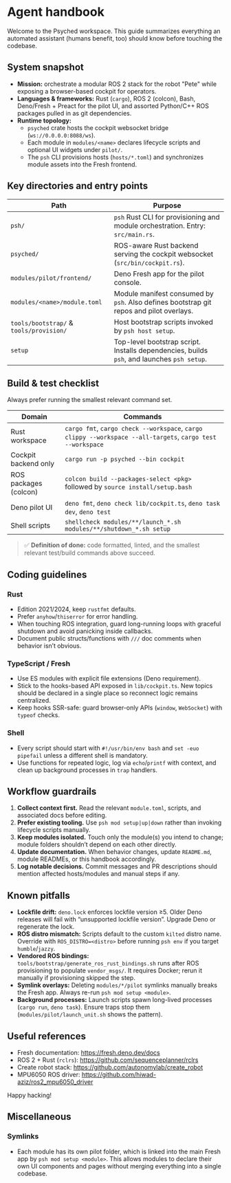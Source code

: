 # Agent handbook

Welcome to the Psyched workspace. This guide summarizes everything an automated assistant (humans benefit, too) should know before touching the codebase.

## System snapshot

- **Mission:** orchestrate a modular ROS 2 stack for the robot "Pete" while exposing a browser-based cockpit for operators.
- **Languages & frameworks:** Rust (`cargo`), ROS 2 (colcon), Bash, Deno/Fresh + Preact for the pilot UI, and assorted Python/C++ ROS packages pulled in as git dependencies.
- **Runtime topology:**
  - `psyched` crate hosts the cockpit websocket bridge (`ws://0.0.0.0:8088/ws`).
  - Each module in `modules/<name>` declares lifecycle scripts and optional UI widgets under `pilot/`.
  - The `psh` CLI provisions hosts (`hosts/*.toml`) and synchronizes module assets into the Fresh frontend.

## Key directories and entry points

| Path | Purpose |
| --- | --- |
| `psh/` | `psh` Rust CLI for provisioning and module orchestration. Entry: `src/main.rs`. |
| `psyched/` | ROS-aware Rust backend serving the cockpit websocket (`src/bin/cockpit.rs`). |
| `modules/pilot/frontend/` | Deno Fresh app for the pilot console. |
| `modules/<name>/module.toml` | Module manifest consumed by `psh`. Also defines bootstrap git repos and pilot overlays. |
| `tools/bootstrap/` & `tools/provision/` | Host bootstrap scripts invoked by `psh host setup`. |
| `setup` | Top-level bootstrap script. Installs dependencies, builds `psh`, and launches `psh setup`. |

## Build & test checklist

Always prefer running the smallest relevant command set.

| Domain | Commands |
| --- | --- |
| Rust workspace | `cargo fmt`, `cargo check --workspace`, `cargo clippy --workspace --all-targets`, `cargo test --workspace` |
| Cockpit backend only | `cargo run -p psyched --bin cockpit` |
| ROS packages (colcon) | `colcon build --packages-select <pkg>` followed by `source install/setup.bash` |
| Deno pilot UI | `deno fmt`, `deno check lib/cockpit.ts`, `deno task dev`, `deno test` |
| Shell scripts | `shellcheck modules/**/launch_*.sh modules/**/shutdown_*.sh setup` |

> ✅ **Definition of done:** code formatted, linted, and the smallest relevant test/build commands above succeed.

## Coding guidelines

### Rust

- Edition 2021/2024, keep `rustfmt` defaults.
- Prefer `anyhow`/`thiserror` for error handling.
- When touching ROS integration, guard long-running loops with graceful shutdown and avoid panicking inside callbacks.
- Document public structs/functions with `///` doc comments when behavior isn’t obvious.

### TypeScript / Fresh

- Use ES modules with explicit file extensions (Deno requirement).
- Stick to the hooks-based API exposed in `lib/cockpit.ts`. New topics should be declared in a single place so reconnect logic remains centralized.
- Keep hooks SSR-safe: guard browser-only APIs (`window`, `WebSocket`) with `typeof` checks.

### Shell

- Every script should start with `#!/usr/bin/env bash` and `set -euo pipefail` unless a different shell is mandatory.
- Use functions for repeated logic, log via `echo`/`printf` with context, and clean up background processes in `trap` handlers.

## Workflow guardrails

1. **Collect context first.** Read the relevant `module.toml`, scripts, and associated docs before editing.
2. **Prefer existing tooling.** Use `psh mod setup|up|down` rather than invoking lifecycle scripts manually.
3. **Keep modules isolated.** Touch only the module(s) you intend to change; module folders shouldn’t depend on each other directly.
4. **Update documentation.** When behavior changes, update `README.md`, module READMEs, or this handbook accordingly.
5. **Log notable decisions.** Commit messages and PR descriptions should mention affected hosts/modules and manual steps if any.

## Known pitfalls

- **Lockfile drift:** `deno.lock` enforces lockfile version ≥5. Older Deno releases will fail with “unsupported lockfile version”. Upgrade Deno or regenerate the lock.
- **ROS distro mismatch:** Scripts default to the custom `kilted` distro name. Override with `ROS_DISTRO=<distro>` before running `psh env` if you target `humble`/`jazzy`.
- **Vendored ROS bindings:** `tools/bootstrap/generate_ros_rust_bindings.sh` runs after ROS provisioning to populate `vendor_msgs/`. It requires Docker; rerun it manually if provisioning skipped the step.
- **Symlink overlays:** Deleting `modules/*/pilot` symlinks manually breaks the Fresh app. Always re-run `psh mod setup <module>`.
- **Background processes:** Launch scripts spawn long-lived processes (`cargo run`, `deno task`). Ensure traps stop them (`modules/pilot/launch_unit.sh` shows the pattern).

## Useful references

- Fresh documentation: <https://fresh.deno.dev/docs>
- ROS 2 + Rust (`rclrs`): <https://github.com/sequenceplanner/rclrs>
- Create robot stack: <https://github.com/autonomylab/create_robot>
- MPU6050 ROS driver: <https://github.com/hiwad-aziz/ros2_mpu6050_driver>

Happy hacking!

## Miscellaneous
### Symlinks
* Each module has its own pilot folder, which is linked into the main Fresh app by `psh mod setup <module>`. This allows modules to declare their own UI components and pages without merging everything into a single codebase.
